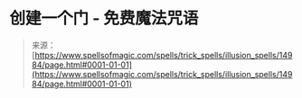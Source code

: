 <!--yml

category: 未分类

date: 2024-06-12 18:54:09

-->

# 创建一个门 - 免费魔法咒语

> 来源：[https://www.spellsofmagic.com/spells/trick_spells/illusion_spells/14984/page.html#0001-01-01](https://www.spellsofmagic.com/spells/trick_spells/illusion_spells/14984/page.html#0001-01-01)
